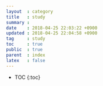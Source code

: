 ```yaml
---
layout  : category
title   : study
summary : 
date    : 2018-04-25 22:03:22 +0900
updated : 2018-04-25 22:04:58 +0900
tag     : study
toc     : true
public  : true
parent  : index
latex   : false
---
```

* TOC
{:toc}

